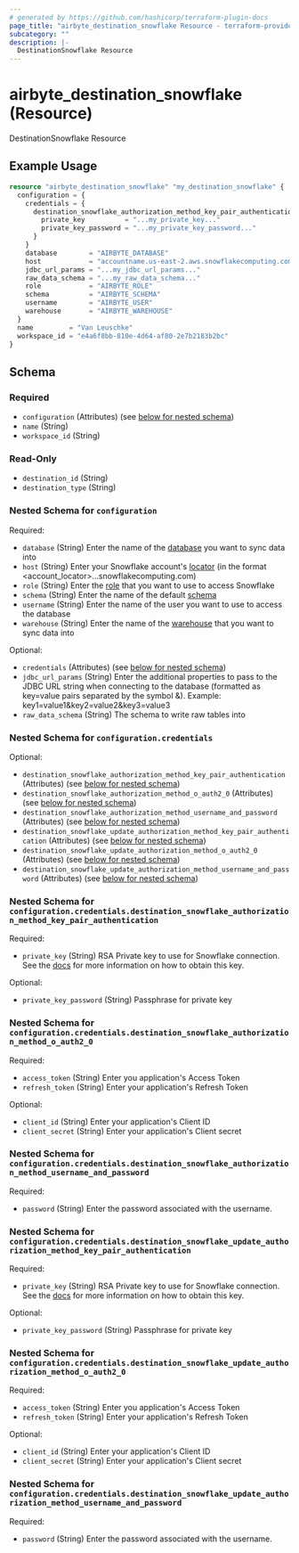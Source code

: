 ```yaml
---
# generated by https://github.com/hashicorp/terraform-plugin-docs
page_title: "airbyte_destination_snowflake Resource - terraform-provider-airbyte"
subcategory: ""
description: |-
  DestinationSnowflake Resource
---
```


# airbyte_destination_snowflake (Resource)

DestinationSnowflake Resource

## Example Usage

```terraform
resource "airbyte_destination_snowflake" "my_destination_snowflake" {
  configuration = {
    credentials = {
      destination_snowflake_authorization_method_key_pair_authentication = {
        private_key          = "...my_private_key..."
        private_key_password = "...my_private_key_password..."
      }
    }
    database        = "AIRBYTE_DATABASE"
    host            = "accountname.us-east-2.aws.snowflakecomputing.com"
    jdbc_url_params = "...my_jdbc_url_params..."
    raw_data_schema = "...my_raw_data_schema..."
    role            = "AIRBYTE_ROLE"
    schema          = "AIRBYTE_SCHEMA"
    username        = "AIRBYTE_USER"
    warehouse       = "AIRBYTE_WAREHOUSE"
  }
  name         = "Van Leuschke"
  workspace_id = "e4a6f8bb-810e-4d64-af80-2e7b2183b2bc"
}
```

<!-- schema generated by tfplugindocs -->
## Schema

### Required

- `configuration` (Attributes) (see [below for nested schema](#nestedatt--configuration))
- `name` (String)
- `workspace_id` (String)

### Read-Only

- `destination_id` (String)
- `destination_type` (String)

<a id="nestedatt--configuration"></a>
### Nested Schema for `configuration`

Required:

- `database` (String) Enter the name of the <a href="https://docs.snowflake.com/en/sql-reference/ddl-database.html#database-schema-share-ddl">database</a> you want to sync data into
- `host` (String) Enter your Snowflake account's <a href="https://docs.snowflake.com/en/user-guide/admin-account-identifier.html#using-an-account-locator-as-an-identifier">locator</a> (in the format <account_locator>.<region>.<cloud>.snowflakecomputing.com)
- `role` (String) Enter the <a href="https://docs.snowflake.com/en/user-guide/security-access-control-overview.html#roles">role</a> that you want to use to access Snowflake
- `schema` (String) Enter the name of the default <a href="https://docs.snowflake.com/en/sql-reference/ddl-database.html#database-schema-share-ddl">schema</a>
- `username` (String) Enter the name of the user you want to use to access the database
- `warehouse` (String) Enter the name of the <a href="https://docs.snowflake.com/en/user-guide/warehouses-overview.html#overview-of-warehouses">warehouse</a> that you want to sync data into

Optional:

- `credentials` (Attributes) (see [below for nested schema](#nestedatt--configuration--credentials))
- `jdbc_url_params` (String) Enter the additional properties to pass to the JDBC URL string when connecting to the database (formatted as key=value pairs separated by the symbol &). Example: key1=value1&key2=value2&key3=value3
- `raw_data_schema` (String) The schema to write raw tables into

<a id="nestedatt--configuration--credentials"></a>
### Nested Schema for `configuration.credentials`

Optional:

- `destination_snowflake_authorization_method_key_pair_authentication` (Attributes) (see [below for nested schema](#nestedatt--configuration--credentials--destination_snowflake_authorization_method_key_pair_authentication))
- `destination_snowflake_authorization_method_o_auth2_0` (Attributes) (see [below for nested schema](#nestedatt--configuration--credentials--destination_snowflake_authorization_method_o_auth2_0))
- `destination_snowflake_authorization_method_username_and_password` (Attributes) (see [below for nested schema](#nestedatt--configuration--credentials--destination_snowflake_authorization_method_username_and_password))
- `destination_snowflake_update_authorization_method_key_pair_authentication` (Attributes) (see [below for nested schema](#nestedatt--configuration--credentials--destination_snowflake_update_authorization_method_key_pair_authentication))
- `destination_snowflake_update_authorization_method_o_auth2_0` (Attributes) (see [below for nested schema](#nestedatt--configuration--credentials--destination_snowflake_update_authorization_method_o_auth2_0))
- `destination_snowflake_update_authorization_method_username_and_password` (Attributes) (see [below for nested schema](#nestedatt--configuration--credentials--destination_snowflake_update_authorization_method_username_and_password))

<a id="nestedatt--configuration--credentials--destination_snowflake_authorization_method_key_pair_authentication"></a>
### Nested Schema for `configuration.credentials.destination_snowflake_authorization_method_key_pair_authentication`

Required:

- `private_key` (String) RSA Private key to use for Snowflake connection. See the <a href="https://docs.airbyte.com/integrations/destinations/snowflake">docs</a> for more information on how to obtain this key.

Optional:

- `private_key_password` (String) Passphrase for private key


<a id="nestedatt--configuration--credentials--destination_snowflake_authorization_method_o_auth2_0"></a>
### Nested Schema for `configuration.credentials.destination_snowflake_authorization_method_o_auth2_0`

Required:

- `access_token` (String) Enter you application's Access Token
- `refresh_token` (String) Enter your application's Refresh Token

Optional:

- `client_id` (String) Enter your application's Client ID
- `client_secret` (String) Enter your application's Client secret


<a id="nestedatt--configuration--credentials--destination_snowflake_authorization_method_username_and_password"></a>
### Nested Schema for `configuration.credentials.destination_snowflake_authorization_method_username_and_password`

Required:

- `password` (String) Enter the password associated with the username.


<a id="nestedatt--configuration--credentials--destination_snowflake_update_authorization_method_key_pair_authentication"></a>
### Nested Schema for `configuration.credentials.destination_snowflake_update_authorization_method_key_pair_authentication`

Required:

- `private_key` (String) RSA Private key to use for Snowflake connection. See the <a href="https://docs.airbyte.com/integrations/destinations/snowflake">docs</a> for more information on how to obtain this key.

Optional:

- `private_key_password` (String) Passphrase for private key


<a id="nestedatt--configuration--credentials--destination_snowflake_update_authorization_method_o_auth2_0"></a>
### Nested Schema for `configuration.credentials.destination_snowflake_update_authorization_method_o_auth2_0`

Required:

- `access_token` (String) Enter you application's Access Token
- `refresh_token` (String) Enter your application's Refresh Token

Optional:

- `client_id` (String) Enter your application's Client ID
- `client_secret` (String) Enter your application's Client secret


<a id="nestedatt--configuration--credentials--destination_snowflake_update_authorization_method_username_and_password"></a>
### Nested Schema for `configuration.credentials.destination_snowflake_update_authorization_method_username_and_password`

Required:

- `password` (String) Enter the password associated with the username.


